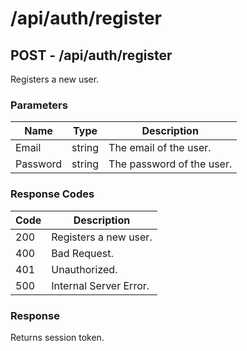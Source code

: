 # /api/auth/register

## POST - /api/auth/register

Registers a new user.

### Parameters

| Name     | Type   | Description               |
|----------|--------|---------------------------|
| Email    | string | The email of the user.    |
| Password | string | The password of the user. |

### Response Codes

| Code | Description            |
|------|------------------------|
| 200  | Registers a new user.  |
| 400  | Bad Request.           |
| 401  | Unauthorized.          |
| 500  | Internal Server Error. |

### Response

Returns session token.